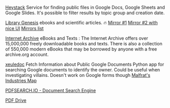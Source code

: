
[Heystack](https://heystacks.com/)
Service for finding public files in Google Docs, Google Sheets and Google Slides. It's possible to filter results by topic group and creation date.

[Library Genesis](https://libgen.is/)
ebooks and scientific articles.
:fire:
[Mirror #1](http://gen.lib.rus.ec/)
[Mirror #2 with nice UI](https://libgen.me/)
[Mirrors list](http://sguru.org/libgen-proxy/)

[Internet Archive](https://archive.org/details.php?identifier=texts)
eBooks and Texts : The Internet Archive offers over 15,000,000 freely downloadable books and texts. There is also a collection of 550,000 modern eBooks that may be borrowed by anyone with a free archive.org account.

[xeuledoc](https://github.com/Malfrats/xeuledoc)
Fetch Information about Public Google Documents
Python app for searching Google documents to identify the owner.
Could be useful when investigating villains. Doesn't work on Google forms though
[Malfrat's Industries Map](https://map.malfrats.industries/)

[PDFSEARCH.IO - Document Search Engine](https://www.pdfsearch.io/)

[PDF Drive](https://www.pdfdrive.com/search?q=%3CQUERY%3E)

